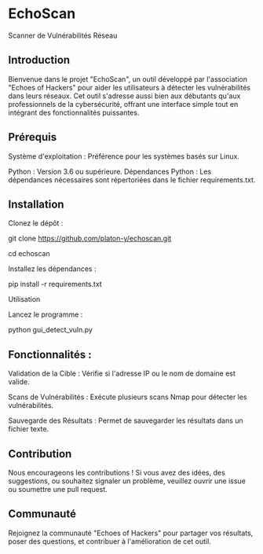 # EchoScan

Scanner de Vulnérabilités Réseau

## Introduction

Bienvenue dans le projet "EchoScan", un outil développé par l'association "Echoes of Hackers" pour aider les utilisateurs à détecter les vulnérabilités dans leurs réseaux. Cet outil s'adresse aussi bien aux débutants qu'aux professionnels de la cybersécurité, offrant une interface simple tout en intégrant des fonctionnalités puissantes.

## Prérequis 

Système d'exploitation : Préférence pour les systèmes basés sur Linux.

Python : Version 3.6 ou supérieure.
Dépendances Python : Les dépendances nécessaires sont répertoriées dans le fichier requirements.txt.

## Installation

Clonez le dépôt :

git clone https://github.com/platon-y/echoscan.git

cd echoscan

Installez les dépendances :

pip install -r requirements.txt

Utilisation

Lancez le programme :

python gui_detect_vuln.py

## Fonctionnalités :

Validation de la Cible : 
Vérifie si l'adresse IP ou le nom de domaine est valide.

Scans de Vulnérabilités : Exécute plusieurs scans Nmap pour détecter les vulnérabilités.

Sauvegarde des Résultats : 
Permet de sauvegarder les résultats dans un fichier texte.

## Contribution

Nous encourageons les contributions ! 
Si vous avez des idées, des suggestions, ou souhaitez signaler un problème, veuillez ouvrir une issue ou soumettre une pull request.

## Communauté

Rejoignez la communauté "Echoes of Hackers" pour partager vos résultats, poser des questions, et contribuer à l'amélioration de cet outil.
